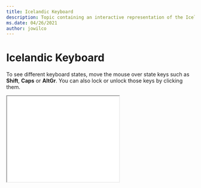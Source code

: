 ```yaml
--- 
title: Icelandic Keyboard 
description: Topic containing an interactive representation of the Icelandic Keyboard 
ms.date: 04/26/2021 
author: jowilco 
--- 
```

 
# Icelandic Keyboard 
 
To see different keyboard states, move the mouse over state keys such as **Shift**, **Caps** or **AltGr**. You can also lock or unlock those keys by clicking them. 
 
<iframe src="kbdic.html" height="230"></iframe> 
